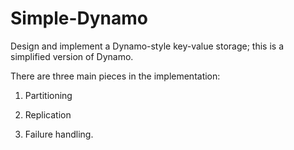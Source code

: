 # Simple-Dynamo

Design and implement a Dynamo-style key-value storage; this is a simplified version of Dynamo.

There are three main pieces in the implementation: 

1) Partitioning

2) Replication

3) Failure handling.
